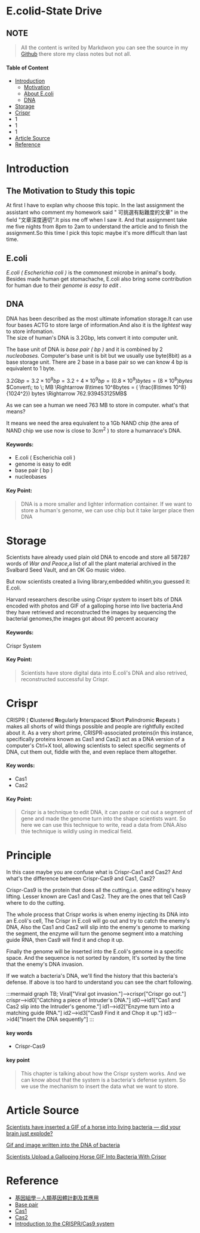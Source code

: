 <link rel="stylesheet" href="./index.css">

# E.coli<span class="cadetblue">d-State Drive</span>
## NOTE
>All the content is writed by Markdwon you can see the source in my <a href="https://github.com/karta2341940/bionology/tree/main/HW2">Github</a> there store my class notes but not all.

#### Table of Content
 - [Introduction](#introduction)
    - [Motivation](#the-motivation-to-study-this-topic)
    - [About E.coli](#ecoli)
    - [DNA](#dna)
 - [Storage](#storage)
 - [Crispr](#crispr)
 - 1
 - 1
 - 1
 - [Article Source](#article-source)
 - [Reference](#reference)

# Introduction
## The Motivation to Study this topic
At first I have to explan why choose this topic.
In the last assignment the assistant who comment my homework said "	
可挑選有點難度的文章" in the field "文章深度適切".It piss me off when I saw it. And that assignment take me five nights from 8pm to 2am to understand the article and to finish the assignment.So this time I pick this topic maybe it's more difficult than last time.
## E.coli
*<span class="red">E.coli ( Escherichia coli )</span>* is the commonest microbe in animal's body.<br>
Besides made human get stomachache, E.coli also bring some contribution for human due to their *<span class="red">genome is easy to edit .</span>*
## DNA
DNA has been described as the most ultimate infomation storage.It can use four bases ACTG to store large of information.And also it is the _lightest_ way to store infomation.<br>
The size of human's DNA is 3.2Gbp, lets convert it into computer unit.

The base unit of DNA is *<span class="red">base pair ( bp )</span>* and it is combined by 2 *<span class="red">nucleobases.</span>*
Computer's base unit is bit but we usually use byte(8bit) as a base storage unit.
There are 2 base in a base pair so we can know 4 bp is equivalent to 1 byte.<br>

$3.2Gbp = 3.2\times10^9bp = 3.2\div4\times 10^9bp =(0.8\times10^9)bytes=(8\times 10^8)bytes$
$Convert\; to \; MB \Rightarrow 8\times 10^8bytes = ( \frac{8\times 10^8}{1024^2}) bytes \Rightarrow 762.939453125MB$

As we can see a human we need 763 MB to store in computer. what's that means?

It means we need the area equivalent to a 1Gb NAND chip (the area of NAND chip we use now is close to $3cm^2$ ) to store a humanrace's DNA.

#### Keywords:

- E.coli ( Escherichia coli )
- genome is easy to edit
- base pair ( bp )
- nucleobases

#### Key Point:
> DNA is a more smaller and lighter information container.
If we want to store a human's genome, we can use chip but it take larger place then DNA


# Storage
Scientists have already used plain old DNA to encode and store all 587287 words of _War and Peace_,a list of all the plant material archived in the Svalbard Seed Vault, and an OK Go music video.

But now scientists created a living library,embedded whitin,you guessed it: E.coli.

Harvard researchers describe using *<span class="red">Crispr system</span>* to insert bits of DNA encoded with photos and GIF of a galloping horse into live bacteria.And they have retrieved and reconstructed the images by sequencing the bacterial genomes,the images got about 90 percent accuracy
#### Keywords:

Crispr System

#### Key Point:
>Scientists have store digital data into E.coli's DNA and also retrived,
reconstructed successful by Crispr.


# Crispr
CRISPR ( <span class="cadetblue">**C**</span>lustered <span class="cadetblue">**R**</span>egularly <span class="cadetblue">**I**</span>nterspaced <span class="cadetblue">**S**</span>hort <span class="cadetblue">**P**</span>alindromic <span class="cadetblue">**R**</span>epeats ) makes all shorts of wild things possible and people are rightfully excited about it. As a very short prime, CRISPR-associated proteins(in this instance, specifically proteins known as <span class="red">Cas1</span> and <span class="red">Cas2</span>) act as a DNA version of a computer's Ctrl+X tool, allowing scientists to select specific segments of DNA, cut them out, fiddle with the, and even replace them altogether.

#### Key words:

- Cas1
- Cas2

#### Key Point:

>Crispr is a technique to edit DNA, it can paste or cut out a segment of gene and made the genome turn into the shape scientists want.
So here we can use this technique to write, read a data from DNA.Also thie technique is wildly using in medical field.

# Principle 
In this case maybe you are confuse what is Crispr-Cas1 and Cas2? And what's the difference between <span class="red">Crispr-Cas9</span> and Cas1, Cas2?

Crispr-Cas9 is the protein that does all the cutting,i.e. gene editing's heavy lifting.
Lesser known are Cas1 and Cas2. They are the ones that tell Cas9 where to do the cutting.

The whole process that Crispr works is when enemy injecting its DNA into an E.coli's cell, The Crispr in E.coli will go out and try to catch the enemy's DNA, Also the Cas1 and Cas2 will slip into the enemy's genome to marking the segment, the enzyme will turn the genome segment into a matching guide RNA, then Cas9 will find it and chop it up.

Finally the genome will be inserted into the E.coli's genome in a specific space. And the sequence is not sorted by random, It's sorted by the time that the enemy's DNA invasion.

If we watch a bacteria's DNA, we'll find the history that this bacteria's defense. If above is too hard to understand you can see the chart following.

:::mermaid
    graph TB;
    Viral["Viral got invasion."]-->crispr["Crispr go out."]
    crispr-->id0["Catching a piece of  Intruder's DNA."]
    id0-->id1["Cas1 and Cas2 slip into the Intruder's genome."]
    id1-->id2["Enzyme turn into a matching guide RNA."]
    id2-->id3["Cas9 Find it and Chop it up."]
    id3-->id4["Insert the DNA sequently"]
:::
#### key words
- Crispr-Cas9

#### key point
> This chapter is talking about how the Crispr system works. And we can know about that the system is a bacteria's defense system. So we use the mechanism to insert the data what we want to store.

# Article Source
[Scientists have inserted a GIF of a horse into living bacteria — did your brain just explode?](https://techcrunch.com/2017/07/12/harvard-nature-crispr-cas1-cas2-horse-gif/)

[Gif and image written into the DNA of bacteria](https://www.bbc.com/news/science-environment-40585299)

[Scientists Upload a Galloping Horse GIF Into Bacteria With Crispr](https://www.wired.com/story/scientists-upload-a-galloping-horse-gif-into-bacteria-with-crispr/)

# Reference
* [基因組學－人類基因體計劃及其應用](https://www2.nsysu.edu.tw/Bio/images/commen/Genomics-Human%20genome1090530.pdf)
* [Base pair](https://en.wikipedia.org/wiki/Base_pair)
* [Cas1](https://en.wikipedia.org/wiki/Cas1)
* [Cas2](https://en.wikipedia.org/wiki/Cas2)
* [Introduction to the CRISPR/Cas9 system](https://www.takarabio.com/learning-centers/gene-function/gene-editing/gene-editing-tools-and-information/introduction-to-the-crispr/cas9-system)